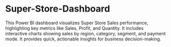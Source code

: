 # Super-Store-Dashboard
This Power BI dashboard visualizes Super Store Sales performance, highlighting key metrics like Sales, Profit, and Quantity. It includes interactive charts showing sales by region, category, segment, and payment mode. It provides quick, actionable insights for business decision-making.
